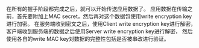 在所有的握手阶段都完成之后，就可以开始传送应用数据了。
应用数据在传输之前，首先要附加上MAC secret，然后再对这个数据包使用write encryption key进行加密。
在服务端收到密文之后，使用Client write encryption key进行解密，
客户端收到服务端的数据之后使用Server write encryption key进行解密，
然后使用各自的write MAC key对数据的完整性包括是否被串改进行验证。